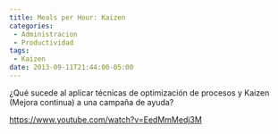 ```yaml
---
title: Meals per Hour: Kaizen
categories:
 - Administracion
 - Productividad
tags:
 - Kaizen
date: 2013-09-11T21:44:00-05:00
---
```

¿Qué sucede al aplicar técnicas de optimización de procesos y Kaizen (Mejora continua) a una campaña de ayuda?

https://www.youtube.com/watch?v=EedMmMedj3M
